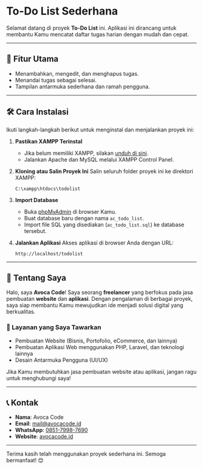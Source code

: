 # To-Do List Sederhana

Selamat datang di proyek **To-Do List** ini. Aplikasi ini dirancang untuk membantu Kamu mencatat daftar tugas harian dengan mudah dan cepat.

---

## 🎯 Fitur Utama
- Menambahkan, mengedit, dan menghapus tugas.
- Menandai tugas sebagai selesai.
- Tampilan antarmuka sederhana dan ramah pengguna.

---

## 🛠️ Cara Instalasi
Ikuti langkah-langkah berikut untuk menginstal dan menjalankan proyek ini:

1. **Pastikan XAMPP Terinstal**
   - Jika belum memiliki XAMPP, silakan [unduh di sini](https://www.apachefriends.org/index.html).
   - Jalankan Apache dan MySQL melalui XAMPP Control Panel.

2. **Kloning atau Salin Proyek Ini**
   Salin seluruh folder proyek ini ke direktori XAMPP:
   ```
   C:\xampp\htdocs\todolist
   ```
   
3. **Import Database**
   - Buka [phpMyAdmin](http://localhost/phpmyadmin/) di browser Kamu.
   - Buat database baru dengan nama `ac_todo_list`.
   - Import file SQL yang disediakan (`ac_todo_list.sql`) ke database tersebut.

4. **Jalankan Aplikasi**
   Akses aplikasi di browser Anda dengan URL:
   ```
   http://localhost/todolist
   ```

---

## 🧑 Tentang Saya
Halo, saya **Avoca Code**! Saya seorang **freelancer** yang berfokus pada jasa pembuatan **website** dan **aplikasi**. Dengan pengalaman di berbagai proyek, saya siap membantu Kamu mewujudkan ide menjadi solusi digital yang berkualitas.

### 🚀 Layanan yang Saya Tawarkan
- Pembuatan Website (Bisnis, Portofolio, eCommerce, dan lainnya)
- Pembuatan Aplikasi Web menggunakan PHP, Laravel, dan teknologi lainnya
- Desain Antarmuka Pengguna (UI/UX)

Jika Kamu membutuhkan jasa pembuatan website atau aplikasi, jangan ragu untuk menghubungi saya!

---

## 📞 Kontak
- **Nama**: Avoca Code
- **Email**: [mail@avocacode.id](mailto:mail@avocacode.id)
- **WhatsApp**: [0851-7998-7690](https://wa.me/6285179987690)
- **Website**: [avocacode.id](https://avocacode.id)

---

Terima kasih telah menggunakan proyek sederhana ini. Semoga bermanfaat! 😊

